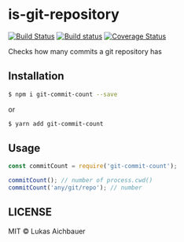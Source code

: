 # is-git-repository

[![Build Status](https://travis-ci.org/rudolfsonjunior/node-git-commit-count.svg?branch=master)](https://travis-ci.org/rudolfsonjunior/node-git-commit-count)
[![Build status](https://ci.appveyor.com/api/projects/status/409yltxd3h17irqg?svg=true)](https://ci.appveyor.com/project/rudolfsonjunior/node-git-commit-count)
[![Coverage Status](https://coveralls.io/repos/github/rudolfsonjunior/node-git-commit-count/badge.svg?branch=master)](https://coveralls.io/github/rudolfsonjunior/node-git-commit-count?branch=master)

Checks how many commits a git repository has
## Installation

```sh
$ npm i git-commit-count --save
```
or
```sh
$ yarn add git-commit-count
```

## Usage

```js
const commitCount = require('git-commit-count');

commitCount(); // number of process.cwd()
commitCount('any/git/repo'); // number
```

## LICENSE

MIT © Lukas Aichbauer
